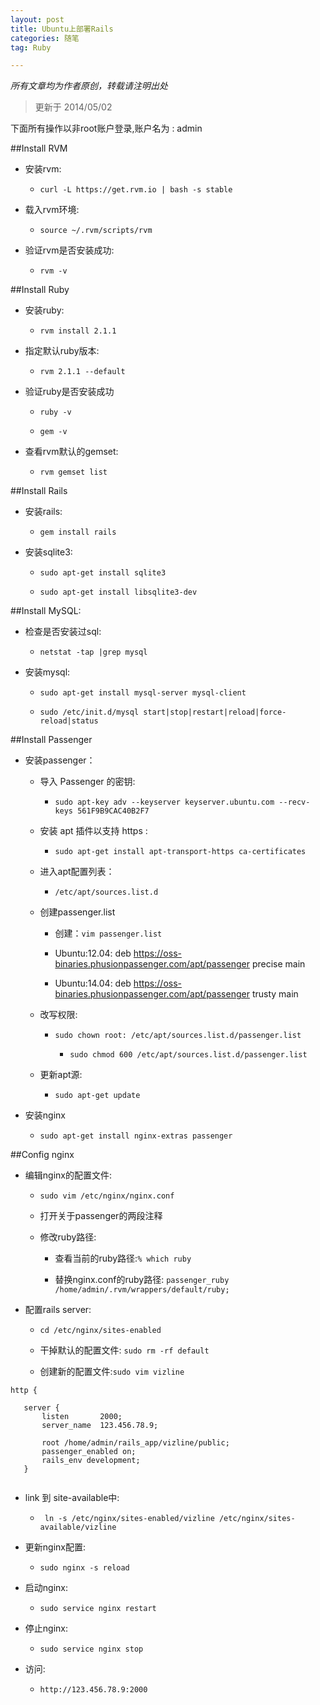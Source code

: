 ```yaml
---
layout: post
title: Ubuntu上部署Rails 
categories: 随笔
tag: Ruby

---
```


<em>所有文章均为作者原创，转载请注明出处</em>


>更新于 2014/05/02

下面所有操作以非root账户登录,账户名为 : admin

##Install RVM

- 安装rvm: 

	- `curl -L https://get.rvm.io | bash -s stable`
	
- 载入rvm环境:

	- `source ~/.rvm/scripts/rvm`
	
- 验证rvm是否安装成功:

	- `rvm -v`
	
##Install Ruby

- 安装ruby:
	
	- `rvm install 2.1.1`
	
- 指定默认ruby版本:

	- `rvm 2.1.1 --default`
	
- 验证ruby是否安装成功

	- `ruby -v`
	
	- `gem -v`
	
- 查看rvm默认的gemset:

	- `rvm gemset list`
		 	
##Install Rails

- 安装rails:
	
	- `gem install rails` 

	
- 安装sqlite3:

	- `sudo apt-get install sqlite3`
	
	- `sudo apt-get install libsqlite3-dev`

##Install MySQL:


- 检查是否安装过sql: 
	
	- `netstat -tap |grep mysql`
		
- 安装mysql: 
	
	- `sudo apt-get install mysql-server mysql-client` 
		
	- `sudo /etc/init.d/mysql start|stop|restart|reload|force-reload|status`
	

##Install Passenger

- 安装passenger：

	- 导入 Passenger 的密钥: 
	
		- `sudo apt-key adv --keyserver keyserver.ubuntu.com --recv-keys 561F9B9CAC40B2F7` 
	
	- 安装 apt 插件以支持 https :
	
		- `sudo apt-get install apt-transport-https ca-certificates`
	
	- 进入apt配置列表：
	
		- `/etc/apt/sources.list.d`
	
	- 创建passenger.list
	
		- 创建：`vim passenger.list`
			
		- Ubuntu:12.04: deb https://oss-binaries.phusionpassenger.com/apt/passenger precise main 
			
		- Ubuntu:14.04: deb https://oss-binaries.phusionpassenger.com/apt/passenger trusty main		
	
	- 改写权限:
		
		- `sudo chown root: /etc/apt/sources.list.d/passenger.list` 
			
    		- `sudo chmod 600 /etc/apt/sources.list.d/passenger.list`
    	
	- 更新apt源:
	
		- `sudo apt-get update`
		
	
- 安装nginx
	
	- `sudo apt-get install nginx-extras passenger`
	
##Config nginx
	
- 编辑nginx的配置文件:
	
	- `sudo vim /etc/nginx/nginx.conf`
	
	- 打开关于passenger的两段注释
		
	- 修改ruby路径:
	
		- 查看当前的ruby路径:`% which ruby` 
		
		- 替换nginx.conf的ruby路径: `passenger_ruby /home/admin/.rvm/wrappers/default/ruby;`
	

- 配置rails server:

	- `cd /etc/nginx/sites-enabled`
	
	- 干掉默认的配置文件: `sudo rm -rf default`
	
	- 创建新的配置文件:`sudo vim vizline`
	
```
http {

   server {
       listen       2000;
       server_name  123.456.78.9;

       root /home/admin/rails_app/vizline/public;
       passenger_enabled on;
       rails_env development;
   }
    
``` 

- link 到 site-available中:

	- ` ln -s /etc/nginx/sites-enabled/vizline /etc/nginx/sites-available/vizline`

- 更新nginx配置:
	- `sudo nginx -s reload`

- 启动nginx:
 
	- `sudo service nginx restart` 

- 停止nginx:
	
	- `sudo service nginx stop`
	
- 访问:
	- `http://123.456.78.9:2000`






